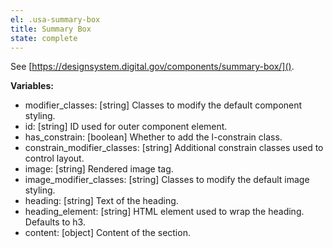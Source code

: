 ```yaml
---
el: .usa-summary-box
title: Summary Box
state: complete
---
```

See [https://designsystem.digital.gov/components/summary-box/]().

__Variables:__
* modifier_classes: [string] Classes to modify the default component styling.
* id: [string] ID used for outer component element.
* has_constrain: [boolean] Whether to add the l-constrain class.
* constrain_modifier_classes: [string] Additional constrain classes used to
  control layout.
* image: [string] Rendered image tag.
* image_modifier_classes: [string] Classes to modify the default image styling.
* heading: [string] Text of the heading.
* heading_element: [string] HTML element used to wrap the heading. Defaults to h3.
* content: [object] Content of the section.
